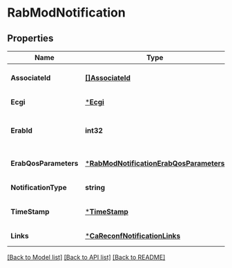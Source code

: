 # RabModNotification

## Properties
Name | Type | Description | Notes
------------ | ------------- | ------------- | -------------
**AssociateId** | [**[]AssociateId**](AssociateId.md) | 0 to N identifiers to bind the event for a specific UE or flow.  | [optional] [default to null]
**Ecgi** | [***Ecgi**](Ecgi.md) |  | [default to null]
**ErabId** | **int32** | The attribute that uniquely identifies a Radio Access bearer for specific UE as defined in ETSI TS 136 413 [i.3]. | [default to null]
**ErabQosParameters** | [***RabModNotificationErabQosParameters**](RabModNotification_erabQosParameters.md) |  | [optional] [default to null]
**NotificationType** | **string** | Shall be set to \&quot;RabModNotification\&quot;. | [default to null]
**TimeStamp** | [***TimeStamp**](TimeStamp.md) |  | [optional] [default to null]
**Links** | [***CaReconfNotificationLinks**](CaReconfNotification__links.md) |  | [default to null]

[[Back to Model list]](../README.md#documentation-for-models) [[Back to API list]](../README.md#documentation-for-api-endpoints) [[Back to README]](../README.md)


